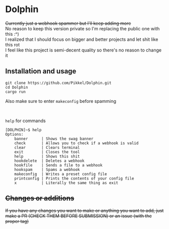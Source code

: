 # Dolphin

~~Currently just a webhook spammer but I'll keep adding more~~<br>
No reason to keep this version private so I'm replacing the public one with this :^)<br>
I realized that I should focus on bigger and better projects and let shit like this rot<br>
I feel like this project is semi-decent quality so there's no reason to change it
## Installation and usage

```
git clone https://github.com/Pikkel/Dolphin.git
cd Dolphin
cargo run
```
Also make sure to enter `makeconfig` before spamming

<br>

`help` for commands

```
[DOLPHIN]~$ help
Options:
    banner      | Shows the swag banner
    check       | Allows you to check if a webhook is valid
    clear       | Clears terminal
    exit        | Closes the tool
    help        | Shows this shit
    hookdelete  | Deletes a webhook
    hookfile    | Sends a file to a webhook
    hookspam    | Spams a webhook
    makeconfig  | Writes a preset config file
    printconfig | Prints the contents of your config file
    x           | Literally the same thing as exit
```

## ~~Changes or additions~~

~~If you have any changes you want to make or anything you want to add, just make a PR (CHECK THEM BEFORE SUBMISSION) or
an issue (with the proper tag)~~
